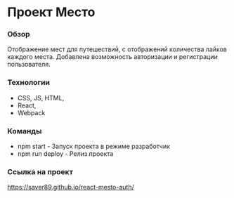 # Проект Место

### Обзор
Отображение мест для путешествий, с отображений количества лайков каждого места. Добавлена возможность авторизации и регистрации пользователя.

### Технологии
- CSS, JS, HTML, 
- React, 
- Webpack

### Команды
- npm start - Запуск проекта в режиме разработчик
- npm run deploy - Релиз проекта

### Ссылка на проект
https://saver89.github.io/react-mesto-auth/
